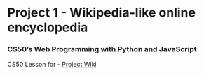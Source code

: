 # Project 1 - Wikipedia-like online encyclopedia
### CS50’s Web Programming with Python and JavaScript


CS50 Lesson for - 
[Project Wiki](https://cs50.harvard.edu/web/2020/projects/1/wiki/)